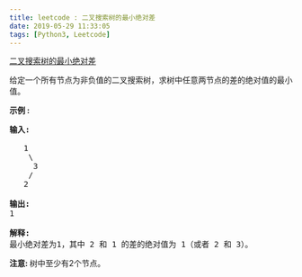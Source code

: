 ```yaml
---
title: leetcode : 二叉搜索树的最小绝对差
date: 2019-05-29 11:33:05
tags: [Python3, Leetcode]
---
```


[二叉搜索树的最小绝对差](https://leetcode-cn.com/problems/minimum-absolute-difference-in-bst/)

<p>给定一个所有节点为非负值的二叉搜索树，求树中任意两节点的差的绝对值的最小值。</p>

<!-- more -->

<p><strong>示例 :</strong></p>

<pre>
<strong>输入:</strong>

   1
    \
     3
    /
   2

<strong>输出:</strong>
1

<strong>解释:
</strong>最小绝对差为1，其中 2 和 1 的差的绝对值为 1（或者 2 和 3）。
</pre>

<p><strong>注意: </strong>树中至少有2个节点。</p>
